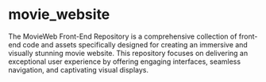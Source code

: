 # movie_website
The MovieWeb Front-End Repository is a comprehensive collection of front-end code and assets specifically designed for creating an immersive and visually stunning movie website. This repository focuses on delivering an exceptional user experience by offering engaging interfaces, seamless navigation, and captivating visual displays.
